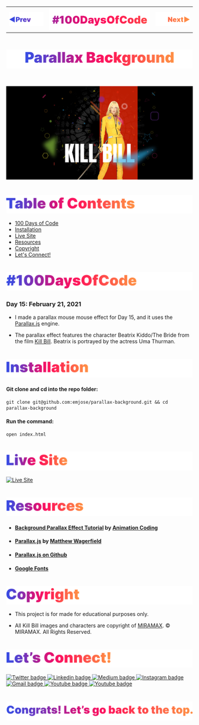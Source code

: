 <p id="header"><p>

<table><tr>
<td> <a href="https://github.com/emjose/form-validation/#header"><img src="assets/header-left.png" alt="previous" style="width: 200px;"/></a> </td>
<td> <a href="https://github.com/emjose/one-hundred/#header"><img src="assets/header-center.png" alt="100 days of code" style="width: 580px;"/></a> </td>
<td> <a href="https://github.com/emjose/video-scroll-one/#header"><img src="assets/header-right.png" alt="next" style="width: 200px;"/></a> </td>
</tr></table>

<br>

<p id="project-title"><p>

<a href=#table-of-contents>![Parallax Background](assets/inter-015-parallax-background.png)</a> 

<br>

<a href="https://emjose.github.io/parallax-background/">![Parallax Background](assets/preview-015-parallax-background.png)</a> 

#

<p id="table-of-contents"><p>

<a href=#table-of-contents>![Table of Contents](assets/inter-toc.png)</a>  

- [100 Days of Code](#100days)
- [Installation](#installation) 
- [Live Site](#live-site)
- [Resources](#resources)
- [Copyright](#copyright)
- [Let's Connect!](#lets-connect) 

#

<p id="100days"><p>

<a href=#100days>![#100DaysOfCode](assets/inter-100hash.png)</a>  

### Day 15: February 21, 2021
- I made a parallax mouse mouse effect for Day 15, and it uses the <a href="http://matthew.wagerfield.com/parallax/">Parallax.js</a> engine.

- The parallax effect features the character Beatrix Kiddo/The Bride from the film <a href="https://www.miramax.com/movie/kill-bill-volume-i/">Kill Bill</a>. Beatrix is portrayed by the actress Uma Thurman.

#

<p id="installation"><p>

<a href=#installation>![Installation](assets/inter-installation.png)</a>

#### Git clone and cd into the repo folder:
``` 
git clone git@github.com:emjose/parallax-background.git && cd parallax-background 
```
#### Run the command:
```
open index.html
```

#

<p id="live-site"><p>

<a href="https://emjose.github.io/parallax-background/">![Live Site](assets/inter-live-site.png)</a>  

<a href="https://emjose.github.io/parallax-background/">![Live Site](assets/015-killbill.gif)</a>

#

<p id="resources"><p>

<a href=#resources>![Resources](assets/inter-resources.png)</a>  

- #### [Background Parallax Effect Tutorial](https://youtu.be/_qQf1F1daSA) by [Animation Coding](https://www.youtube.com/channel/UCnzIhXjOKIOgB3nIdOKJshQ)

- #### [Parallax.js](http://matthew.wagerfield.com/parallax/) by [Matthew Wagerfield](https://github.com/wagerfield)

- #### [Parallax.js on Github](https://github.com/wagerfield/parallax)

- #### [Google Fonts](https://fonts.google.com/)

#

<p id="copyright"><p>

<a href=#copyright>![Copyright](assets/inter-copyright.png)</a>

- This project is for made for educational purposes only. 
  
- All Kill Bill images and characters are copyright of <a href="https://www.miramax.com/">MIRAMAX</a>. © MIRAMAX. All Rights Reserved.

#

<p id="lets-connect"><p>

<a href=#lets-connect>![Let's Connect!](assets/inter-lets-connect.png)</a>

<p><a href="https://twitter.com/Emmanuel_Labor"><img src="https://img.shields.io/badge/twitter-%231DA1F2.svg?&style=for-the-badge&logo=twitter&logoColor=white" height=30 width=90 alt="Twitter badge"> <a href="https://www.linkedin.com/in/emmanuelpjose/"><img src="https://img.shields.io/badge/linkedin-%230064e7.svg?&style=for-the-badge&logo=linkedin&logoColor=white" height=30 width=90 alt="Linkedin badge"> <a href="https://emmanueljose.medium.com/"><img src="https://img.shields.io/badge/medium-%238700f5.svg?&style=for-the-badge&logo=medium&logoColor=white" height=30 width=90 alt="Medium badge"> <a href="https://www.instagram.com/emmanuel_jose/"><img src="https://img.shields.io/badge/instagram-%23ff0077.svg?&style=for-the-badge&logo=instagram&logoColor=white" height=30 width=90 alt="Instagram badge"> <a href="mailto:emjose@gmail.com"><img src="https://img.shields.io/badge/gmail-%23fd1745.svg?&style=for-the-badge&logo=gmail&logoColor=white" height=30 width=90 alt="Gmail badge"> <a href="https://www.youtube.com/channel/UCQdqFg-_J83jn9xJRd1W3tQ/videos"><img src="https://img.shields.io/badge/youtube-%23FF0000.svg?&style=for-the-badge&logo=youtube&logoColor=white" height=30 width=90 alt="Youtube badge"> <a href="https://github.com/emjose"><img src="https://img.shields.io/badge/github-%23ff8e44.svg?&style=for-the-badge&logo=github&logoColor=white" height=30 width=90 alt="Youtube badge"></p>

#

<a href=#header>![Back to Top](assets/inter-congrats.png)</a>